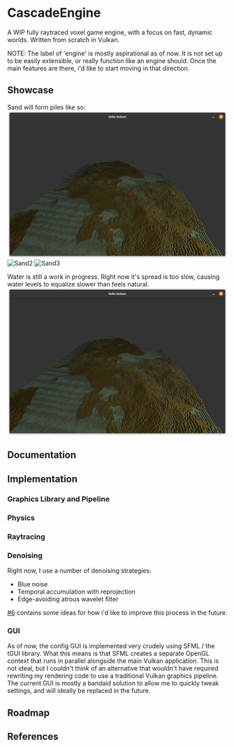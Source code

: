 # CascadeEngine
A WIP fully raytraced voxel game engine, with a focus on fast, dynamic worlds. Written from scratch in Vulkan.

NOTE: The label of 'engine' is mostly aspirational as of now. It is not set up to be easily extensible, or really function like an engine should. Once the main features are there, i'd like to start moving in that direction.

## Showcase
Sand will form piles like so:
![Sand1](images/v0.1/Cascade_Water1.png)
![Sand2](images/v0.1/Cascade_Water2.png)
![Sand3](images/v0.1/Cascade_Water3.png)

Water is still a work in progress. Right now it's spread is too slow, causing water levels to equalize slower than feels natural.
![Water1](images/v0.1/Cascade_Water1.png)

## Documentation

## Implementation
### Graphics Library and Pipeline
### Physics
### Raytracing


### Denoising
Right now, I use a number of denoising strategies:
- Blue noise
- Temporal accumulation with reprojection
- Edge-avoiding atrous wavelet filter

[#6](https://github.com/Jack-Rickwood/CascadeEngine/issues/6) contains some ideas for how i'd like to improve this process in the future.

### GUI
As of now, the config GUI is implemented very crudely using SFML / the tGUI library. What this means is that SFML creates a separate OpenGL context that runs in parallel alongside the main Vulkan application. This is not ideal, but I couldn't think of an alternative that wouldn't have required rewriting my rendering code to use a traditional Vulkan graphics pipeline. The current GUI is mostly a bandaid solution to allow me to quickly tweak settings, and will ideally be replaced in the future.

## Roadmap

## References
